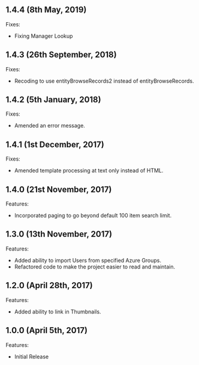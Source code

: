 ## 1.4.4 (8th May, 2019)

Fixes:

  - Fixing Manager Lookup
  
## 1.4.3 (26th September, 2018)

Fixes:

  - Recoding to use entityBrowseRecords2 instead of entityBrowseRecords.
  
## 1.4.2 (5th January, 2018)

Fixes:

  - Amended an error message.

## 1.4.1 (1st December, 2017)

Fixes:

  - Amended template processing at text only instead of HTML.

## 1.4.0 (21st November, 2017)

Features:

  - Incorporated paging to go beyond default 100 item search limit.

## 1.3.0 (13th November, 2017)

Features:

  - Added ability to import Users from specified Azure Groups.
  - Refactored code to make the project easier to read and maintain.

## 1.2.0 (April 28th, 2017)

Features:

  - Added ability to link in Thumbnails.

## 1.0.0 (April 5th, 2017)

Features:

  - Initial Release
